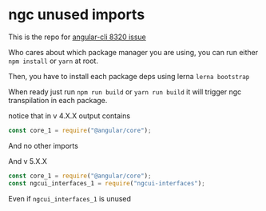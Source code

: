 # ngc unused imports

This is the repo for [angular-cli 8320 issue](https://github.com/angular/angular-cli/issues/8320)

Who cares about which package manager you are using, you can run either `npm install` or `yarn` at root.

Then, you have to install each package deps using lerna `lerna bootstrap`

When ready just run `npm run build` or `yarn run build` it will trigger ngc transpilation in each package.

notice that in v 4.X.X output contains

```javascript
const core_1 = require("@angular/core");
```

And no other imports

And v 5.X.X

```javascript
const core_1 = require("@angular/core");
const ngcui_interfaces_1 = require("ngcui-interfaces");
```

Even if `ngcui_interfaces_1` is unused